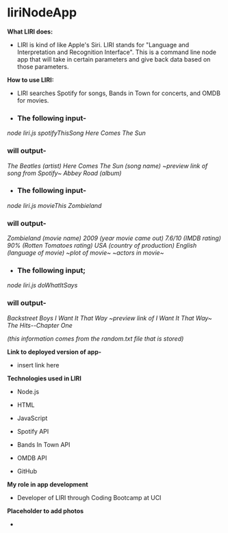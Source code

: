 # liriNodeApp

**What LIRI does:**

- LIRI is kind of like Apple's Siri. LIRI stands for "Language and Interpretation and Recognition Interface". This is a command line node app that will take in certain parameters and give back data based on those parameters.

**How to use LIRI:**

- LIRI searches Spotify for songs, Bands in Town for concerts, and OMDB for movies.

- ### The following input- ###

*node liri.js spotifyThisSong Here Comes The Sun*

### will output- ###

*The Beatles (artist)
Here Comes The Sun (song name)
~preview link of song from Spotify~
Abbey Road (album)*

- ### The following input- ###

*node liri.js movieThis Zombieland*

### will output- ###

*Zombieland (movie name)
2009 (year movie came out)
7.6/10 (IMDB rating)
90% (Rotten Tomatoes rating)
USA (country of production)
English (language of movie)
~plot of movie~
~actors in movie~*

- ### The following input; ### 

*node liri.js doWhatItSays*

### will output- ###

*Backstreet Boys
I Want It That Way
~preview link of I Want It That Way~
The Hits--Chapter One*

*(this information comes from the random.txt file that is stored)*

**Link to deployed version of app-**

- insert link here

**Technologies used in LIRI**

- Node.js

- HTML

- JavaScript

- Spotify API

- Bands In Town API

- OMDB API

- GitHub

**My role in app development**

- Developer of LIRI through Coding Bootcamp at UCI

**Placeholder to add photos**

- 